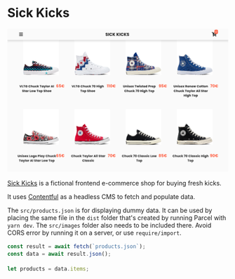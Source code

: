 # Sick Kicks

![Sick Kicks](./src/images/sick-kicks.png "Sick Kicks")

[Sick Kicks](https://sick-kicks.netlify.com/) is a fictional frontend e-commerce shop for buying fresh kicks.

It uses [Contentful](https://www.contentful.com/) as a headless CMS to fetch and populate data.

The `src/products.json` is for displaying dummy data. It can be used by placing the same file in the `dist` folder that's created by running Parcel with `yarn dev`. The `src/images` folder also needs to be included there. Avoid CORS error by running it on a server, or use `require/import`.

```js
const result = await fetch(`products.json`);
const data = await result.json();

let products = data.items;
```
